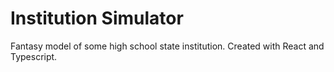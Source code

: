 # Institution Simulator

Fantasy model of some high school state institution.
Created with React and Typescript.